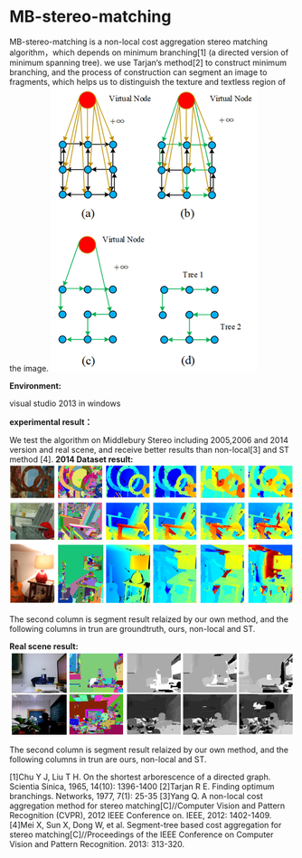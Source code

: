 # MB-stereo-matching
MB-stereo-matching is a non-local cost aggregation stereo matching algorithm，which depends on minimum branching[1]
(a directed version of minimum spanning tree). we use Tarjan‘s method[2] to construct minimum branching, and the process of construction can segment an image to fragments, which helps us to distinguish the texture and textless region of the image.
![Image text](https://raw.githubusercontent.com/zssjh/git_img/master/1__.png)

**Environment:**

visual studio 2013 in windows

**experimental result：**

We test the algorithm on Middlebury Stereo including 2005,2006 and 2014 version and real scene, and receive better results than non-local[3] and ST method [4].
**2014 Dataset result:**
![Image text](https://raw.githubusercontent.com/zssjh/git_img/master/1_dataset.png)

The second column is segment result relaized by our own method, and the following columns in trun are groundtruth, ours, non-local and ST.

**Real scene result:**
![Image text](https://raw.githubusercontent.com/zssjh/git_img/master/1_scene_2.png)

The second column is segment result relaized by our own method, and the following columns in trun are ours, non-local and
ST.


[1]Chu Y J, Liu T H. On the shortest arborescence of a directed graph. Scientia Sinica, 1965, 14(10): 1396-1400
[2]Tarjan R E. Finding optimum branchings. Networks, 1977, 7(1): 25-35
[3]Yang Q. A non-local cost aggregation method for stereo matching[C]//Computer Vision and Pattern Recognition (CVPR), 2012 IEEE Conference on. IEEE, 2012: 1402-1409.
[4]Mei X, Sun X, Dong W, et al. Segment-tree based cost aggregation for stereo matching[C]//Proceedings of the IEEE Conference on Computer Vision and Pattern Recognition. 2013: 313-320.

